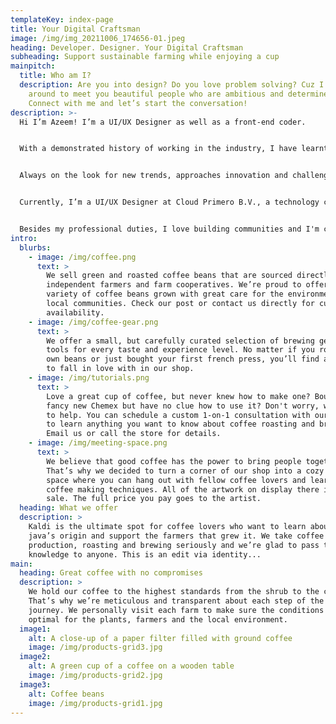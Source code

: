 ```yaml
---
templateKey: index-page
title: Your Digital Craftsman
image: /img/img_20211006_174656-01.jpeg
heading: Developer. Designer. Your Digital Craftsman
subheading: Support sustainable farming while enjoying a cup
mainpitch:
  title: Who am I?
  description: Are you into design? Do you love problem solving? Cuz I’m always
    around to meet you beautiful people who are ambitious and determined!
    Connect with me and let’s start the conversation!
description: >-
  Hi I’m Azeem! I’m a UI/UX Designer as well as a front-end coder. 


  With a demonstrated history of working in the industry, I have learnt to combine both the tasks and perform them to my utmost ability to deliver captivating, stunning web experiences. Simply put, I make the web look awesome!


  Always on the look for new trends, approaches innovation and challenges in the tech industry especially user interface design, user experience design and product design. A lifelong learner and problem solver, I like building solutions that bring real social impact. 


  Currently, I’m a UI/UX Designer at Cloud Primero B.V., a technology consultancy that helps create digital solutions and implement digital transformation initiatives.


  Besides my professional duties, I love building communities and I'm currently volunteering for Google Developers Group Kolachi with the aim to build a strong community of tech enthusiasts.
intro:
  blurbs:
    - image: /img/coffee.png
      text: >
        We sell green and roasted coffee beans that are sourced directly from
        independent farmers and farm cooperatives. We’re proud to offer a
        variety of coffee beans grown with great care for the environment and
        local communities. Check our post or contact us directly for current
        availability.
    - image: /img/coffee-gear.png
      text: >
        We offer a small, but carefully curated selection of brewing gear and
        tools for every taste and experience level. No matter if you roast your
        own beans or just bought your first french press, you’ll find a gadget
        to fall in love with in our shop.
    - image: /img/tutorials.png
      text: >
        Love a great cup of coffee, but never knew how to make one? Bought a
        fancy new Chemex but have no clue how to use it? Don't worry, we’re here
        to help. You can schedule a custom 1-on-1 consultation with our baristas
        to learn anything you want to know about coffee roasting and brewing.
        Email us or call the store for details.
    - image: /img/meeting-space.png
      text: >
        We believe that good coffee has the power to bring people together.
        That’s why we decided to turn a corner of our shop into a cozy meeting
        space where you can hang out with fellow coffee lovers and learn about
        coffee making techniques. All of the artwork on display there is for
        sale. The full price you pay goes to the artist.
  heading: What we offer
  description: >
    Kaldi is the ultimate spot for coffee lovers who want to learn about their
    java’s origin and support the farmers that grew it. We take coffee
    production, roasting and brewing seriously and we’re glad to pass that
    knowledge to anyone. This is an edit via identity...
main:
  heading: Great coffee with no compromises
  description: >
    We hold our coffee to the highest standards from the shrub to the cup.
    That’s why we’re meticulous and transparent about each step of the coffee’s
    journey. We personally visit each farm to make sure the conditions are
    optimal for the plants, farmers and the local environment.
  image1:
    alt: A close-up of a paper filter filled with ground coffee
    image: /img/products-grid3.jpg
  image2:
    alt: A green cup of a coffee on a wooden table
    image: /img/products-grid2.jpg
  image3:
    alt: Coffee beans
    image: /img/products-grid1.jpg
---
```

